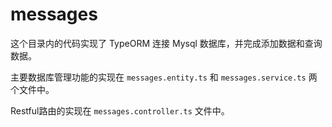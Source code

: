 # messages

这个目录内的代码实现了 TypeORM 连接 Mysql 数据库，并完成添加数据和查询数据。

主要数据库管理功能的实现在 `messages.entity.ts` 和 `messages.service.ts` 两个文件中。

Restful路由的实现在 `messages.controller.ts` 文件中。
